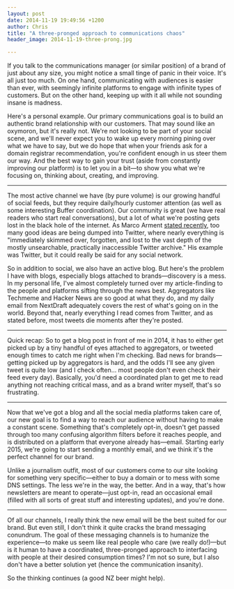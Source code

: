 ```yaml
---
layout: post
date: 2014-11-19 19:49:56 +1200
author: Chris
title: "A three-pronged approach to communications chaos"
header_image: 2014-11-19-three-prong.jpg

---
```


<!-- excerpt -->

If you talk to the communications manager (or similar position) of a brand of just about any size, you might notice a small tinge of panic in their voice. It's all just too much. On one hand, communicating with audiences is easier than ever, with seemingly infinite platforms to engage with infinite types of customers. But on the other hand, keeping up with it all while not sounding insane is madness.

Here's a personal example. Our primary communications goal is to build an authentic brand relationship with our customers. That may sound like an oxymoron, but it's really not. We're not looking to be part of your social scene, and we'll never expect you to wake up every morning pining over what we have to say, but we do hope that when your friends ask for a domain registrar recommendation, you're confident enough in us steer them our way. And the best way to gain your trust (aside from constantly improving our platform) is to let you in a bit—to show you what we're focusing on, thinking about, creating, and improving.

<!-- /excerpt -->

***

The most active channel we have (by pure volume) is our growing handful of social feeds, but they require daily/hourly customer attention (as well as some interesting Buffer coordination). Our community is great (we have real readers who start real conversations), but a lot of what we're posting gets lost in the black hole of the internet. As Marco Arment [stated recently](http://www.marco.org/2014/11/01/short-form-blogging), too many good ideas are being dumped into Twitter, where nearly everything is "immediately skimmed over, forgotten, and lost to the vast depth of the mostly unsearchable, practically inaccessible Twitter archive." His example was Twitter, but it could really be said for any social network. 

So in addition to social, we also have an active blog. But here's the problem I have with blogs, especially blogs attached to brands—discovery is a mess. In my personal life, I've almost completely turned over my article-finding to the people and platforms sifting through the news best. Aggregators like Techmeme and Hacker News are so good at what they do, and my daily email from NextDraft adequately covers the rest of what's going on in the world. Beyond that, nearly everything I read comes from Twitter, and as stated before, most tweets die moments after they're posted.

***

Quick recap: So to get a blog post in front of me in 2014, it has to either get picked up by a tiny handful of eyes attached to aggregators, or tweeted enough times to catch me right when I'm checking. Bad news for brands—getting picked up by aggregators is hard, and the odds I'll see any given tweet is quite low (and I check often... most people don't even check their feed every day). Basically, you'd need a coordinated plan to get me to read anything not reaching critical mass, and as a brand writer myself, that's so frustrating.

***

Now that we've got a blog and all the social media platforms taken care of, our new goal is to find a way to reach our audience without having to make a constant scene. Something that's completely opt-in, doesn't get passed through too many confusing algorithm filters before it reaches people, and is distributed on a platform that everyone already has—email. Starting early 2015, we're going to start sending a monthly email, and we think it's the perfect channel for our brand. 

Unlike a journalism outfit, most of our customers come to our site looking for something very specific—either to buy a domain or to mess with some DNS settings. The less we're in the way, the better. And in a way, that's how newsletters are meant to operate—just opt-in, read an occasional email (filled with all sorts of great stuff and interesting updates), and you're done.

***

Of all our channels, I really think the new email will be the best suited for our brand. But even still, I don't think it quite cracks the brand messaging conundrum. The goal of these messaging channels is to humanize the experience—to make us seem like real people who care (we really do!)—but is it human to have a coordinated, three-pronged approach to interfacing with people at their desired consumption times? I'm not so sure, but I also don't have a better solution yet (hence the communication insanity).

So the thinking continues (a good NZ beer might help).